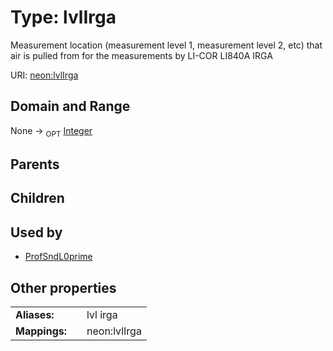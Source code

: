 
# Type: lvlIrga


Measurement location (measurement level 1, measurement level 2, etc) that air is pulled from for the measurements by LI-COR LI840A IRGA

URI: [neon:lvlIrga](https://data.neonscience.org/lvlIrga)


## Domain and Range

None ->  <sub>OPT</sub> [Integer](types/Integer.md)

## Parents


## Children


## Used by

 * [ProfSndL0prime](ProfSndL0prime.md)

## Other properties

|  |  |  |
| --- | --- | --- |
| **Aliases:** | | lvl irga |
| **Mappings:** | | neon:lvlIrga |

